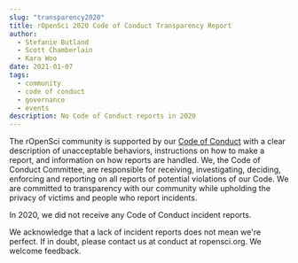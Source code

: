 ```yaml
---
slug: "transparency2020"
title: rOpenSci 2020 Code of Conduct Transparency Report
author:
  - Stefanie Butland
  - Scott Chamberlain
  - Kara Woo
date: 2021-01-07
tags:
  - community
  - code of conduct
  - governance
  - events
description: No Code of Conduct reports in 2020
---
```

The rOpenSci community is supported by our [Code of Conduct](/code-of-conduct) with a clear description of unacceptable behaviors, instructions on how to make a report, and information on how reports are handled. We, the Code of Conduct Committee, are responsible for receiving, investigating, deciding, enforcing and reporting on all reports of potential violations of our Code. We are committed to transparency with our community while upholding the privacy of victims and people who report incidents.

In 2020, we did not receive any Code of Conduct incident reports.

We acknowledge that a lack of incident reports does not mean we're perfect. If in doubt, please contact us at conduct at ropensci.org. We welcome feedback.


